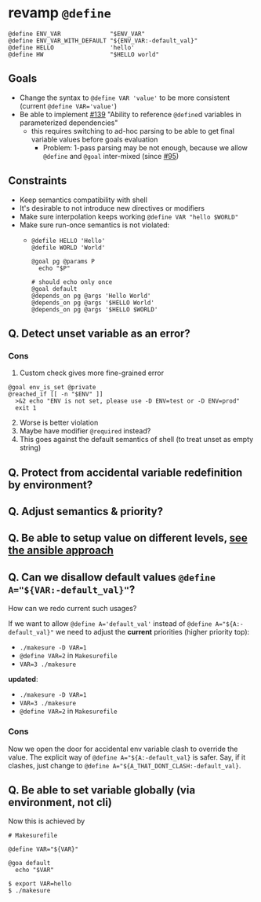 # revamp `@define`

```shell
@define ENV_VAR              "$ENV_VAR"
@define ENV_VAR_WITH_DEFAULT "${ENV_VAR:-default_val}"
@define HELLO                'hello'
@define HW                   "$HELLO world"
```

## Goals
- Change the syntax to `@define VAR 'value'` to be more consistent (current `@define VAR='value'`)
- Be able to implement [#139](https://github.com/xonixx/makesure/issues/139) "Ability to reference `@define`d variables in parameterized dependencies"
  - this requires switching to ad-hoc parsing to be able to get final variable values before goals evaluation
    - Problem: 1-pass parsing may be not enough, because we allow `@define` and `@goal` inter-mixed (since [#95](https://github.com/xonixx/makesure/issues/95))

## Constraints
- Keep semantics compatibility with shell
- It's desirable to not introduce new directives or modifiers
- Make sure interpolation keeps working `@define VAR "hello $WORLD"`
- Make sure run-once semantics is not violated:
  - ```shell
    @defile HELLO 'Hello'
    @defile WORLD 'World'
    
    @goal pg @params P
      echo "$P"                        
    
    # should echo only once
    @goal default
    @depends_on pg @args 'Hello World'
    @depends_on pg @args '$HELLO World'
    @depends_on pg @args '$HELLO $WORLD'

## Q. Detect unset variable as an error?
    
### Cons
        
1. Custom check gives more fine-grained error                                                         
```shell
@goal env_is_set @private
@reached_if [[ -n "$ENV" ]]
  >&2 echo "ENV is not set, please use -D ENV=test or -D ENV=prod"
  exit 1
```

2. Worse is better violation
3. Maybe have modifier `@required` instead?
4. This goes against the default semantics of shell (to treat unset as empty string)

## Q. Protect from accidental variable redefinition by environment?


## Q. Adjust semantics & priority?

## Q. Be able to setup value on different levels, [see the ansible approach](https://docs.ansible.com/ansible/latest/playbook_guide/playbooks_variables.html#variable-precedence-where-should-i-put-a-variable)

## Q. Can we disallow default values `@define A="${VAR:-default_val}"`?

How can we redo current such usages?

If we want to allow `@define A='default_val'` instead of `@define A="${A:-default_val}"` we need to adjust the **current** priorities (higher priority top):

- `./makesure -D VAR=1`
- `@define VAR=2` in `Makesurefile`
- `VAR=3 ./makesure`

**updated**:

- `./makesure -D VAR=1`
- `VAR=3 ./makesure`
- `@define VAR=2` in `Makesurefile`

### Cons

Now we open the door for accidental env variable clash to override the value.
The explicit way of `@define A="${A:-default_val}` is safer. Say, if it clashes, just change to `@define A="${A_THAT_DONT_CLASH:-default_val}`.  


## Q. Be able to set variable globally (via environment, not cli)

Now this is achieved by 

```shell
# Makesurefile

@define VAR="${VAR}"

@goa default
  echo "$VAR"
```

```
$ export VAR=hello
$ ./makesure 
```
        
